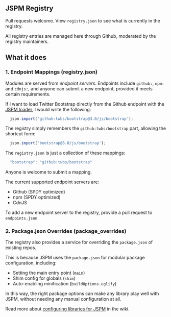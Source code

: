 JSPM Registry
---

Pull requests welcome. View `registry.json` to see what is currently in the registry.

All registry entries are managed here through Github, moderated by the registry maintainers.

What it does
---

### 1. Endpoint Mappings (registry.json)

Modules are served from _endpoint servers_. Endpoints include `github:`, `npm:` and `cdnjs:`, and anyone can submit a new endpoint, provided it meets certain requirements.

If I want to load Twitter Bootstrap directly from the Github endpoint with the [JSPM loader](https://github.com/jspm/jspm-loader), I would write the following:

```javascript
  jspm.import('github:twbs/bootstrap@3.0/js/bootstrap');
```

The registry simply remembers the `github:twbs/bootstrap` part, allowing the shortcut form:

```javascript
  jspm.import('bootstrap@3.0/js/bootstrap');
```

The `registry.json` is just a collection of these mappings:

```javascript
  "bootstrap": "github:twbs/bootstrap"
```

Anyone is welcome to submit a mapping.

The current supported endpoint servers are:

* Github (SPDY optimized)
* npm (SPDY optimized)
* CdnJS

To add a new endpoint server to the registry, provide a pull request to `endpoints.json`.

### 2. Package.json Overrides (package_overrides)

The registry also provides a service for overriding the `package.json` of existing repos.

This is because JSPM uses the `package.json` for modular package configuration, including:

* Setting the main entry point (`main`)
* Shim config for globals (`shim`)
* Auto-enabling minification (`buildOptions.uglify`)

In this way, the right package options can make any library play well with JSPM, without needing any manual configuration at all.

Read more about [configuring libraries for JSPM](https://github.com/jspm/registry/wiki/) in the wiki.

